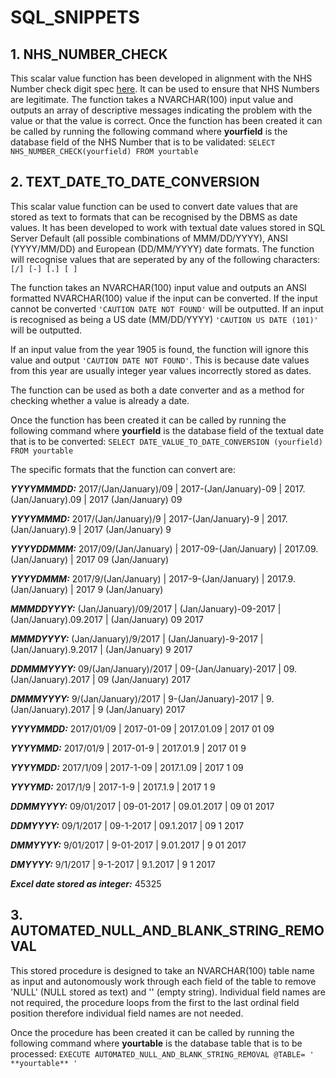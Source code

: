 # SQL_SNIPPETS

## 1. NHS_NUMBER_CHECK
This scalar value function has been developed in alignment with the NHS Number check digit spec [here](http://www.datadictionary.nhs.uk/version2/data_dictionary/data_field_notes/n/nhs_number_de.asp?shownav=0).  It can be used to ensure that NHS Numbers are legitimate.  The function takes a NVARCHAR(100) input value and outputs an array of descriptive messages indicating the problem with the value or that the value is correct.  Once the function has been created it can be called by running the following command where **yourfield** is the database field of the NHS Number that is to be validated: 
```SELECT NHS_NUMBER_CHECK(yourfield) FROM yourtable```

## 2. TEXT_DATE_TO_DATE_CONVERSION
This scalar value function can be used to convert date values that are stored as text to formats that can be recognised by the DBMS as date values.  It has been developed to work with textual date values stored in SQL Server Default (all possible combinations of MMM/DD/YYYY), ANSI (YYYY/MM/DD) and European (DD/MM/YYYY) date formats.  The function will recognise values that are seperated by any of the following characters: ```[/] [-] [.] [ ]```  

The function takes an NVARCHAR(100) input value and outputs an ANSI formatted NVARCHAR(100) value if the input can be converted. If the input cannot be converted ```'CAUTION DATE NOT FOUND'``` will be outputted. If an input is recognised as being a US date (MM/DD/YYYY) ```'CAUTION US DATE (101)'``` will be outputted.

If an input value from the year 1905 is found, the function will ignore this value and output ```'CAUTION DATE NOT FOUND'```.  This is because date values from this year are usually integer year values incorrectly stored as dates.

The function can be used as both a date converter and as a method for checking whether a value is already a date.  

Once the function has been created it can be called by running the following command where **yourfield** is the database field of the textual date that is to be converted: 
```SELECT DATE_VALUE_TO_DATE_CONVERSION (yourfield) FROM yourtable```  

The specific formats that the function can convert are:

***YYYYMMMDD:*** 2017/(Jan/January)/09 | 2017-(Jan/January)-09 | 2017.(Jan/January).09 | 2017 (Jan/January) 09 

***YYYYMMMD:*** 2017/(Jan/January)/9 | 2017-(Jan/January)-9 | 2017.(Jan/January).9 | 2017 (Jan/January) 9 

***YYYYDDMMM:*** 2017/09/(Jan/January) | 2017-09-(Jan/January) | 2017.09.(Jan/January) | 2017 09 (Jan/January) 

***YYYYDMMM:*** 2017/9/(Jan/January) | 2017-9-(Jan/January) | 2017.9.(Jan/January) | 2017 9 (Jan/January) 

***MMMDDYYYY:*** (Jan/January)/09/2017 | (Jan/January)-09-2017 | (Jan/January).09.2017 | (Jan/January) 09 2017 

***MMMDYYYY:*** (Jan/January)/9/2017 | (Jan/January)-9-2017 | (Jan/January).9.2017 | (Jan/January) 9 2017 

***DDMMMYYYY:*** 09/(Jan/January)/2017 | 09-(Jan/January)-2017 | 09.(Jan/January).2017 | 09 (Jan/January) 2017 

***DMMMYYYY:*** 9/(Jan/January)/2017 | 9-(Jan/January)-2017 | 9.(Jan/January).2017 | 9 (Jan/January) 2017 

***YYYYMMDD:*** 2017/01/09 | 2017-01-09 | 2017.01.09 | 2017 01 09 

***YYYYMMD:*** 2017/01/9 | 2017-01-9 | 2017.01.9 | 2017 01 9 

***YYYYMDD:*** 2017/1/09 | 2017-1-09 | 2017.1.09 | 2017 1 09 

***YYYYMD:*** 2017/1/9 | 2017-1-9 | 2017.1.9 | 2017 1 9 

***DDMMYYYY:*** 09/01/2017 | 09-01-2017 | 09.01.2017 | 09 01 2017 

***DDMYYYY:*** 09/1/2017 | 09-1-2017 | 09.1.2017 | 09 1 2017 

***DMMYYYY:*** 9/01/2017 | 9-01-2017 | 9.01.2017 | 9 01 2017 

***DMYYYY:*** 9/1/2017 | 9-1-2017 | 9.1.2017 | 9 1 2017 

***Excel date stored as integer:*** 45325

## 3. AUTOMATED_NULL_AND_BLANK_STRING_REMOVAL
This stored procedure is designed to take an NVARCHAR(100) table name as input and autonomously work through each field of the table to remove 'NULL' (NULL stored as text) and '' (empty string).  Individual field names are not required, the procedure loops from the first to the last ordinal field position therefore individual field names are not needed.

Once the procedure has been created it can be called by running the following command where **yourtable** is the database table that is to be processed: 
```EXECUTE AUTOMATED_NULL_AND_BLANK_STRING_REMOVAL @TABLE= ' **yourtable** '```




